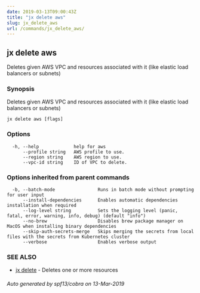```yaml
---
date: 2019-03-13T09:00:43Z
title: "jx delete aws"
slug: jx_delete_aws
url: /commands/jx_delete_aws/
---
```

## jx delete aws

Deletes given AWS VPC and resources associated with it (like elastic load balancers or subnets)

### Synopsis

Deletes given AWS VPC and resources associated with it (like elastic load balancers or subnets)

```
jx delete aws [flags]
```

### Options

```
  -h, --help             help for aws
      --profile string   AWS profile to use.
      --region string    AWS region to use.
      --vpc-id string    ID of VPC to delete.
```

### Options inherited from parent commands

```
  -b, --batch-mode                Runs in batch mode without prompting for user input
      --install-dependencies      Enables automatic dependencies installation when required
      --log-level string          Sets the logging level (panic, fatal, error, warning, info, debug) (default "info")
      --no-brew                   Disables brew package manager on MacOS when installing binary dependencies
      --skip-auth-secrets-merge   Skips merging the secrets from local files with the secrets from Kubernetes cluster
      --verbose                   Enables verbose output
```

### SEE ALSO

* [jx delete](/commands/jx_delete/)	 - Deletes one or more resources

###### Auto generated by spf13/cobra on 13-Mar-2019
